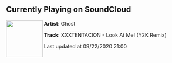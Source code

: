 ## Currently Playing on SoundCloud

[<img align="left" width="100" src="https://i1.sndcdn.com/artworks-000228497845-8dliw9-t50x50.jpg">](https://soundcloud.com/tudriox/xxxtentacion-look-at-me-y2k-edit)

**Artist**: Ghost 

**Track**: XXXTENTACION - Look At Me! (Y2K Remix)

Last updated at 09/22/2020 21:00
